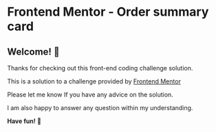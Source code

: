 # Frontend Mentor - Order summary card

## Welcome! 👋

Thanks for checking out this front-end coding challenge solution.

This is a solution to a challenge provided by [Frontend Mentor](https://www.frontendmentor.io)

Please let me know If you have any advice on the solution.

I am also happy to answer any question within my understanding.

**Have fun!** 🚀
